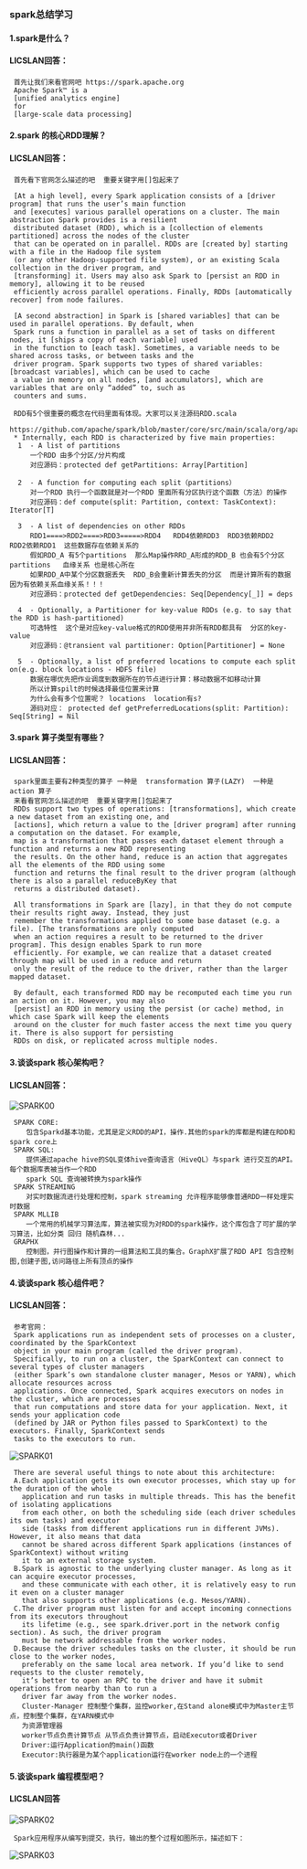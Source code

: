 ### spark总结学习
#### 1.spark是什么？
#### LICSLAN回答：
     首先让我们来看官网吧 https://spark.apache.org
     Apache Spark™ is a 
     [unified analytics engine]
     for 
     [large-scale data processing]
#### 2.spark 的核心RDD理解？
#### LICSLAN回答：
     首先看下官网怎么描述的吧  重要关键字用[]包起来了
     
     [At a high level], every Spark application consists of a [driver program] that runs the user’s main function 
     and [executes] various parallel operations on a cluster. The main abstraction Spark provides is a resilient 
     distributed dataset (RDD), which is a [collection of elements partitioned] across the nodes of the cluster 
     that can be operated on in parallel. RDDs are [created by] starting with a file in the Hadoop file system 
     (or any other Hadoop-supported file system), or an existing Scala collection in the driver program, and 
     [transforming] it. Users may also ask Spark to [persist an RDD in memory], allowing it to be reused 
     efficiently across parallel operations. Finally, RDDs [automatically recover] from node failures.
     
     [A second abstraction] in Spark is [shared variables] that can be used in parallel operations. By default, when 
     Spark runs a function in parallel as a set of tasks on different nodes, it [ships a copy of each variable] used 
     in the function to [each task]. Sometimes, a variable needs to be shared across tasks, or between tasks and the 
     driver program. Spark supports two types of shared variables: [broadcast variables], which can be used to cache 
     a value in memory on all nodes, [and accumulators], which are variables that are only “added” to, such as 
     counters and sums.
     
     RDD有5个很重要的概念在代码里面有体现。大家可以关注源码RDD.scala
     https://github.com/apache/spark/blob/master/core/src/main/scala/org/apache/spark/rdd/RDD.scala 
     * Internally, each RDD is characterized by five main properties:
      1  - A list of partitions   
      	 一个RDD 由多个分区/分片构成
      	 对应源码：protected def getPartitions: Array[Partition]
     
      2  - A function for computing each split（partitions） 
      	 对一个RDD 执行一个函数就是对一个RDD 里面所有分区执行这个函数（方法）的操作  
      	 对应源码：def compute(split: Partition, context: TaskContext): Iterator[T]
     
      3  - A list of dependencies on other RDDs
      	 RDD1====>RDD2====>RDD3=====>RDD4   RDD4依赖RDD3  RDD3依赖RDD2  RDD2依赖RDD1  这些数据存在依赖关系的
      	 假如RDD_A 有5个partitions  那么Map操作RRD_A形成的RDD_B 也会有5个分区partitions   血缘关系 也是核心所在 
      	 如果RDD_A中某个分区数据丢失  RDD_B会重新计算丢失的分区  而是计算所有的数据  因为有依赖关系血缘关系！！！
     	 对应源码：protected def getDependencies: Seq[Dependency[_]] = deps
     
      4  - Optionally, a Partitioner for key-value RDDs (e.g. to say that the RDD is hash-partitioned)
      	 可选特性  这个是对应key-value格式的RDD使用并非所有RDD都具有  分区的key-value
      	 对应源码：@transient val partitioner: Option[Partitioner] = None
     
      5  - Optionally, a list of preferred locations to compute each split on(e.g. block locations - HDFS file)
      	 数据在哪优先把作业调度到数据所在的节点进行计算：移动数据不如移动计算
      	 所以计算spilt的时候选择最佳位置来计算
      	 为什么会有多个位置呢？ locations  location有s?
      	 源码对应： protected def getPreferredLocations(split: Partition): Seq[String] = Nil
#### 3.spark 算子类型有哪些？
#### LICSLAN回答：
     spark里面主要有2种类型的算子 一种是  transformation 算子(LAZY)  一种是 action 算子
     来看看官网怎么描述的吧  重要关键字用[]包起来了
     RDDs support two types of operations: [transformations], which create a new dataset from an existing one, and 
     [actions], which return a value to the [driver program] after running a computation on the dataset. For example, 
     map is a transformation that passes each dataset element through a function and returns a new RDD representing 
     the results. On the other hand, reduce is an action that aggregates all the elements of the RDD using some 
     function and returns the final result to the driver program (although there is also a parallel reduceByKey that
     returns a distributed dataset).
     
     All transformations in Spark are [lazy], in that they do not compute their results right away. Instead, they just 
     remember the transformations applied to some base dataset (e.g. a file). [The transformations are only computed 
     when an action requires a result to be returned to the driver program]. This design enables Spark to run more 
     efficiently. For example, we can realize that a dataset created through map will be used in a reduce and return 
     only the result of the reduce to the driver, rather than the larger mapped dataset.
     
     By default, each transformed RDD may be recomputed each time you run an action on it. However, you may also 
     [persist] an RDD in memory using the persist (or cache) method, in which case Spark will keep the elements 
     around on the cluster for much faster access the next time you query it. There is also support for persisting
     RDDs on disk, or replicated across multiple nodes.	  
     
#### 3.谈谈spark 核心架构吧？
#### LICSLAN回答： 
![SPARK00](https://github.com/licslan/interview-ing/raw/master/SPARK/SPARK00.jpg)  
     
     SPARK CORE:
        包含Sparkd基本功能，尤其是定义RDD的API，操作.其他的spark的库都是构建在RDD和spark core上
     SPARK SQL:
        提供通过apache hive的SQL变体hive查询语言（HiveQL）与spark 进行交互的API。每个数据库表被当作一个RDD
        spark SQL 查询被转换为spark操作
     SPARK STREAMING
        对实时数据流进行处理和控制，spark streaming 允许程序能够像普通RDD一样处理实时数据
     SPARK MLLIB
        一个常用的机械学习算法库，算法被实现为对RDD的spark操作，这个库包含了可扩展的学习算法，比如分类 回归 随机森林...
     GRAPHX
        控制图，并行图操作和计算的一组算法和工具的集合。GraphX扩展了RDD API 包含控制图,创建子图,访问路径上所有顶点的操作              
#### 4.谈谈spark 核心组件吧？
#### LICSLAN回答：
     参考官网：
     Spark applications run as independent sets of processes on a cluster, coordinated by the SparkContext 
     object in your main program (called the driver program).
     Specifically, to run on a cluster, the SparkContext can connect to several types of cluster managers 
     (either Spark’s own standalone cluster manager, Mesos or YARN), which allocate resources across 
     applications. Once connected, Spark acquires executors on nodes in the cluster, which are processes 
     that run computations and store data for your application. Next, it sends your application code 
     (defined by JAR or Python files passed to SparkContext) to the executors. Finally, SparkContext sends 
     tasks to the executors to run.
![SPARK01](https://github.com/licslan/interview-ing/raw/master/SPARK/SPARK01.jpg)
     
     There are several useful things to note about this architecture:
     A.Each application gets its own executor processes, which stay up for the duration of the whole 
       application and run tasks in multiple threads. This has the benefit of isolating applications 
       from each other, on both the scheduling side (each driver schedules its own tasks) and executor 
       side (tasks from different applications run in different JVMs). However, it also means that data 
       cannot be shared across different Spark applications (instances of SparkContext) without writing 
       it to an external storage system.
     B.Spark is agnostic to the underlying cluster manager. As long as it can acquire executor processes, 
       and these communicate with each other, it is relatively easy to run it even on a cluster manager 
       that also supports other applications (e.g. Mesos/YARN).
     C.The driver program must listen for and accept incoming connections from its executors throughout 
       its lifetime (e.g., see spark.driver.port in the network config section). As such, the driver program 
       must be network addressable from the worker nodes.
     D.Because the driver schedules tasks on the cluster, it should be run close to the worker nodes, 
       preferably on the same local area network. If you’d like to send requests to the cluster remotely, 
       it’s better to open an RPC to the driver and have it submit operations from nearby than to run a 
       driver far away from the worker nodes.
       Cluster-Manager 控制整个集群，监控worker,在Stand alone模式中为Master主节点，控制整个集群，在YARN模式中
       为资源管理器
       worker节点负责计算节点 从节点负责计算节点，启动Executor或者Driver
       Driver:运行Application的main()函数
       Executor:执行器是为某个application运行在worker node上的一个进程
#### 5.谈谈spark 编程模型吧？
#### LICSLAN回答
![SPARK02](https://github.com/licslan/interview-ing/raw/master/SPARK/SPARK02.jpg)<br>
     
     Spark应用程序从编写到提交，执行，输出的整个过程如图所示，描述如下：
![SPARK03](https://github.com/licslan/interview-ing/raw/master/SPARK/SPARK03.jpg)     
      
     
     
     
     
                              
